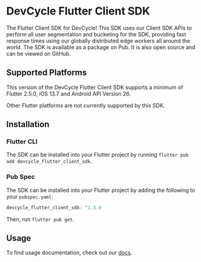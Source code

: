 # DevCycle Flutter Client SDK

The Flutter Client SDK for DevCycle! This SDK uses our Client SDK APIs to perform all user segmentation and bucketing for the SDK, providing fast response times using our globally distributed edge workers all around the world.
The SDK is available as a package on Pub. It is also open source and can be viewed on GitHub.

## Supported Platforms

This version of the DevCycle Flutter Client SDK supports a minimum of Flutter 2.5.0, iOS 13.7 and Android API Version 26.

Other Flutter platforms are not currently supported by this SDK.

## Installation

### Flutter CLI

The SDK can be installed into your Flutter project by running `flutter pub add devcycle_flutter_client_sdk`.

### Pub Spec

The SDK can be installed into your Flutter project by adding the following to your `pubspec.yaml`:

```dart
devcycle_flutter_client_sdk: ^1.3.0
```
Then, run `flutter pub get`.

## Usage

To find usage documentation, check out our [docs](https://docs.devcycle.com/docs/sdk/client-side-sdks/flutter).

